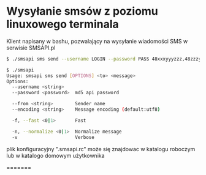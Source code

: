 Wysyłanie smsów z poziomu linuxowego terminala
===========

Klient napisany w bashu, pozwalający na wysyłanie wiadomości SMS w serwisie SMSAPI.pl

```bash
$ ./smsapi sms send --username LOGIN --password PASS 48xxxyyyzzz,48zzzyyyxxx "Hello world"
```

```bash
$ ./smsapi 
Usage: smsapi sms send [OPTIONS] <to> <message>
Options:
  --username <string>
  --password <password>  md5 api password

  --from <string>        Sender name
  --encoding <string>    Message encoding (default:utf8)

  -f, --fast <0|1>       Fast

  -n, --normalize <0|1>  Normalize message
  -v                     Verbose
```

plik konfiguracyjny ".smsapi.rc" może się znajdowac w katalogu roboczym lub w katalogo domowym użytkownika

=======

